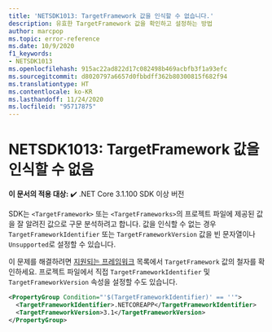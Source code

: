 ```yaml
---
title: 'NETSDK1013: TargetFramework 값을 인식할 수 없습니다.'
description: 유효한 TargetFramework 값을 확인하고 설정하는 방법
author: marcpop
ms.topic: error-reference
ms.date: 10/9/2020
f1_keywords:
- NETSDK1013
ms.openlocfilehash: 915ac22ad822d17c082498b469acbfb3f1a93efc
ms.sourcegitcommit: d8020797a6657d0fbbdff362b80300815f682f94
ms.translationtype: HT
ms.contentlocale: ko-KR
ms.lasthandoff: 11/24/2020
ms.locfileid: "95717875"
---
```

# <a name="netsdk1013-the-targetframework-value-was-not-recognized"></a>NETSDK1013: TargetFramework 값을 인식할 수 없음

**이 문서의 적용 대상:** ✔️ .NET Core 3.1.100 SDK 이상 버전

SDK는 `<TargetFramework>` 또는 `<TargetFrameworks>`의 프로젝트 파일에 제공된 값을 잘 알려진 값으로 구문 분석하려고 합니다.  값을 인식할 수 없는 경우 `TargetFrameworkIdentifier` 또는 `TargetFrameworkVersion` 값을 빈 문자열이나 `Unsupported`로 설정할 수 있습니다.

이 문제를 해결하려면 [지원되는 프레임워크](../../../standard/frameworks.md) 목록에서 `TargetFramework` 값의 철자를 확인하세요.
프로젝트 파일에서 직접 `TargetFrameworkIdentifier` 및 `TargetFrameworkVersion` 속성을 설정할 수도 있습니다.

```xml
<PropertyGroup Condition="'$(TargetFrameworkIdentifier)' == ''">
  <TargetFrameworkIdentifier>.NETCOREAPP</TargetFrameworkIdentifier>
  <TargetFrameworkVersion>3.1</TargetFrameworkVersion>
</PropertyGroup>
```
